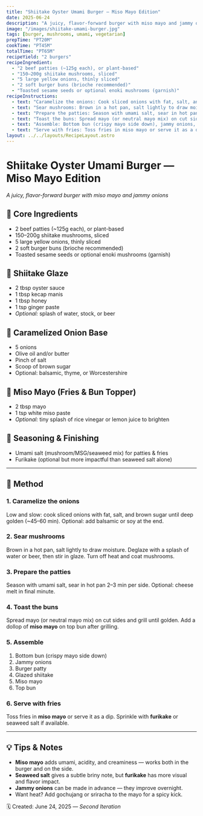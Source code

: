 ```yaml
---
title: "Shiitake Oyster Umami Burger — Miso Mayo Edition"
date: 2025-06-24
description: "A juicy, flavor-forward burger with miso mayo and jammy onions."
image: "/images/shiitake-umami-burger.jpg"
tags: [burger, mushrooms, umami, vegetarian]
prepTime: "PT20M"
cookTime: "PT45M"
totalTime: "PT65M"
recipeYield: "2 burgers"
recipeIngredient:
  - "2 beef patties (~125g each), or plant-based"
  - "150–200g shiitake mushrooms, sliced"
  - "5 large yellow onions, thinly sliced"
  - "2 soft burger buns (brioche recommended)"
  - "Toasted sesame seeds or optional enoki mushrooms (garnish)"
recipeInstructions:
  - text: "Caramelize the onions: Cook sliced onions with fat, salt, and brown sugar until deep golden (~45–60 min). Optional: add balsamic or soy at the end."
  - text: "Sear mushrooms: Brown in a hot pan, salt lightly to draw moisture. Deglaze with a splash of water or beer, then stir in glaze. Turn off heat and coat mushrooms."
  - text: "Prepare the patties: Season with umami salt, sear in hot pan 2–3 min per side. Optional: cheese melt in final minute."
  - text: "Toast the buns: Spread mayo (or neutral mayo mix) on cut sides and grill until golden. Add a dollop of miso mayo on top bun after grilling."
  - text: "Assemble: Bottom bun (crispy mayo side down), jammy onions, burger patty, glazed shiitake, miso mayo, top bun."
  - text: "Serve with fries: Toss fries in miso mayo or serve it as a dip. Sprinkle with furikake or seaweed salt if available."
layout: ../../layouts/RecipeLayout.astro
---
```


# Shiitake Oyster Umami Burger — Miso Mayo Edition
*A juicy, flavor-forward burger with miso mayo and jammy onions*

## 🍔 Core Ingredients
- 2 beef patties (~125g each), or plant-based
- 150–200g shiitake mushrooms, sliced
- 5 large yellow onions, thinly sliced
- 2 soft burger buns (brioche recommended)
- Toasted sesame seeds or optional enoki mushrooms (garnish)

## 🍄 Shiitake Glaze
- 2 tbsp oyster sauce  
- 1 tbsp kecap manis  
- 1 tbsp honey  
- 1 tsp ginger paste  
- *Optional:* splash of water, stock, or beer

## 🧅 Caramelized Onion Base
- 5 onions  
- Olive oil and/or butter  
- Pinch of salt  
- Scoop of brown sugar  
- Optional: balsamic, thyme, or Worcestershire

## 🥄 Miso Mayo (Fries & Bun Topper)
- 2 tbsp mayo  
- 1 tsp white miso paste  
- *Optional:* tiny splash of rice vinegar or lemon juice to brighten

## 🧂 Seasoning & Finishing
- Umami salt (mushroom/MSG/seaweed mix) for patties & fries  
- Furikake (optional but more impactful than seaweed salt alone)

---

## 🔪 Method

### 1. **Caramelize the onions**  
Low and slow: cook sliced onions with fat, salt, and brown sugar until deep golden (~45–60 min). Optional: add balsamic or soy at the end.

### 2. **Sear mushrooms**  
Brown in a hot pan, salt lightly to draw moisture. Deglaze with a splash of water or beer, then stir in glaze. Turn off heat and coat mushrooms.

### 3. **Prepare the patties**  
Season with umami salt, sear in hot pan 2–3 min per side. Optional: cheese melt in final minute.

### 4. **Toast the buns**  
Spread mayo (or neutral mayo mix) on cut sides and grill until golden. Add a dollop of **miso mayo** on top bun after grilling.

### 5. **Assemble**
1. Bottom bun (crispy mayo side down)  
2. Jammy onions  
3. Burger patty  
4. Glazed shiitake  
5. Miso mayo  
6. Top bun  

### 6. **Serve with fries**
Toss fries in **miso mayo** or serve it as a dip. Sprinkle with **furikake** or seaweed salt if available.

---

## 💡 Tips & Notes

- **Miso mayo** adds umami, acidity, and creaminess — works both in the burger and on the side.
- **Seaweed salt** gives a subtle briny note, but **furikake** has more visual and flavor impact.
- **Jammy onions** can be made in advance — they improve overnight.
- Want heat? Add gochujang or sriracha to the mayo for a spicy kick.

🗓 Created: June 24, 2025 — *Second Iteration*

